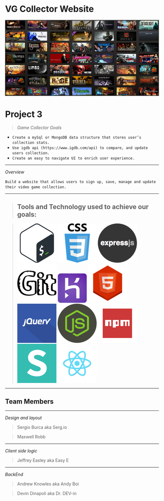 # VG Collector  Website

![](public/assets/images/ReadMe/Steam-Library.png)

# **Project 3**

> *Game Collector Goals*
* `Create a mySql or MongoDB data structure that stores user’s collection stats.`
* `Use igdb api (https://www.igdb.com/api) to compare, and update users collection.`
* `Create an easy to navigate UI to enrich user experience.`
---
_Overview_

`Build a website that allows users to sign up, save, manage and update their video game collection.`

---
> ## **Tools and Technology used to achieve our goals:**

 > ![Bash](public/assets/images/ReadMe/bash.png) ![CSS](public/assets/images/ReadMe/css.png) ![ExpressJs](public/assets/images/ReadMe/expressjs.png) ![GITHUB](public/assets/images/ReadMe/Git2.png) ![HEROKU](public/assets/images/ReadMe/heroku.png) ![HTML5](public/assets/images/ReadMe/html5.png) ![](public/assets/images/ReadMe/jquery.png) ![jQuery](public/assets/images/ReadMe/nodejs.png) ![NPM](public/assets/images/ReadMe/npm2.png) ![](public/assets/images/ReadMe/semantic.png) ![REACT](public/assets/images/ReadMe/react.png) 

---

 ## Team Members
 ---
 *Design and layout*
 > Sergio Burca aka Serg.io
 
  > Maxwell Robb
 ---
 *Client side logic*
 > Jeffrey Easley aka Easy E 
 ---
 *BackEnd*
 > Andrew Knowles aka Andy Boi
 
 > Devin Dinapoli aka Dr. DEV-in
 

